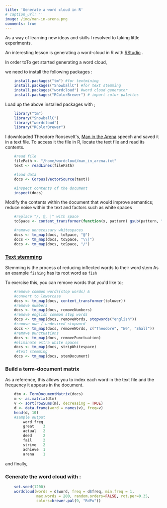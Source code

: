 ```yaml
---
title: 'Generate a word cloud in R'
# caption_url: ''
image: /img/man-in-arena.png
comments: true
---
```

As a way of learning new ideas and skills I resolved to taking little experiments.

An interesting lesson is generating a word-cloud in R  <!--more-->
with [RStudio][1] .

 In order toTo get started generating a word cloud,

 we need to install the following packages :

```R
    install.packages("tm") #for textmining
    install.packages("SnowballC") #for text stemming
    install.packages("wordcloud") #word cloud generator
    install.packages("RColorBrewer") # import color palettes
```

Load up the above installed packages with ;
~~~ R
    library("tm")
    library("SnowballC")
    library("wordcloud")
    library("RColorBrewer")
~~~
I downloaded Theodore Roosevelt's, [Man in the Arena][2] speech
and saved it in a text file.
To access it the file in R, locate the text file and read its contents.
~~~R     
    #read file
    filePath <- "/home/wordcloud/man_in_arena.txt"
    text <- readLines(filePath)

    #load data
    docs <- Corpus(VectorSource(text))

    #inspect contents of the document
    inspect(docs)
~~~

Modify the contents within the document that would improve semantics; reduce
noise within the text and factors such as white spaces
~~~R
    #replace "/, @, |" with space
    toSpace <- content_transformer(function(x, pattern) gsub(pattern, " ", x))

    #remove unnecessary whitespaces
    docs <- tm_map(docs, toSpace, "@")
    docs <- tm_map(docs, toSpace, "\\|")
    docs <- tm_map(docs, toSpace, "/")
~~~
### [Text stemming][3]
Stemming is the process of reducing inflected words to their word stem
As an example `fishing` has its root word as `fish`

To exercise this, you can remove words that you'd like to;
~~~R
    #remove common words(stop words) &
    #convert to lowercase
    docs <- tm_map(docs, content_transformer(tolower))
    #remove numbers
    docs <- tm_map(docs, removeNumbers)
    #remove english common stop words
    docs <- tm_map(docs, removeWords, stopwords("english"))
    #remove own / undesired stopword
    docs <- tm_map(docs, removeWords, c("Theodore", "We", "Shall"))
    #remove punctuations
    docs <- tm_map(docs, removePunctuation)
    #eliminate extra white spaces
    docs <- tm_map(docs, stripWhitespace)
     #text stemming
    docs <- tm_map(docs, stemDocument)
~~~

### Build a term-document matrix
As a reference, this allows you to index each word in the
text file and the frequency it appears in the document.
~~~R
    dtm <- TermDocumentMatrix(docs)
    m <- as.matrix(dtm)
    v <- sort(rowSums(m), decreasing = TRUE)
    d <- data.frame(word = names(v), freq=v)
    head(d, 10)
    #sample output
        word freq
        great    3
        actual   2
        deed     2
        fail     2
        strive   2
        achieve  1
        arena    1
~~~
and finally,
### Generate the word cloud with :
~~~R
    set.seed(1200)
    wordcloud(words = d$word, freq = d$freq, min.freq = 1,
              max.words = 200, random.orders=FALSE, rot.per=0.35,
              colors=brewer.pal(9, "RdPu"))
~~~

<!-- <img src="https://github.com/4bic/4bic_website/blob/master/images/man-in-arena.png?raw=true" width="650"> -->


<!-- Hyperlinks in the text -->

[1]:rstudio.com
[2]:http://www.artofmanliness.com/2009/02/28/manvotional-the-man-in-the-arena-by-theodore-roosevelt/
[3]:https://en.wikipedia.org/wiki/Stemming
